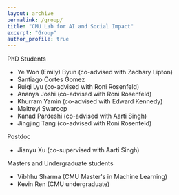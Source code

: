 ```yaml
---
layout: archive
permalink: /group/
title: "CMU Lab for AI and Social Impact"
excerpt: "Group"
author_profile: true
---
```


PhD Students

* Ye Won (Emily) Byun (co-advised with Zachary Lipton)
* Santiago Cortes Gomez
* Ruiqi Lyu (co-advised with Roni Rosenfeld)
* Ananya Joshi (co-advised with Roni Rosenfeld)
* Khurram Yamin (co-advised with Edward Kennedy)
* Maitreyi Swaroop
* Kanad Pardeshi (co-advised with Aarti Singh)
* Jingjing Tang (co-advised with Roni Rosenfeld)

Postdoc
* Jianyu Xu (co-supervised with Aarti Singh)

Masters and Undergraduate students
* Vibhhu Sharma (CMU Master's in Machine Learning)
* Kevin Ren (CMU undergraduate)
